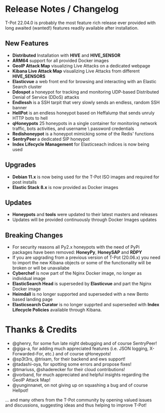 # Release Notes / Changelog
T-Pot 22.04.0 is probably the most feature rich release ever provided with long awaited (wanted!) features readily available after installation. 

## New Features
* **Distributed** Installation with **HIVE** and **HIVE_SENSOR**
* **ARM64** support for all provided Docker images
* **GeoIP Attack Map** visualizing Live Attacks on a dedicated webpage
* **Kibana Live Attack Map** visualizing Live Attacks from different **HIVE_SENSORS**
* **Elasticvue** a web front end for browsing and interacting with an Elastic Search cluster
* **Ddospot** a honeypot for tracking and monitoring UDP-based Distributed Denial of Service (DDoS) attacks
* **Endlessh** is a SSH tarpit that very slowly sends an endless, random SSH banner
* **HellPot** is an endless honeypot based on Heffalump that sends unruly HTTP bots to hell
* **qHoneypots** 25 honeypots in a single container for monitoring network traffic, bots activities, and username \ password credentials
* **Redishoneypot** is a honeypot mimicking some of the Redis' functions
* **SentryPeer** a dedicated SIP honeypot
* **Index Lifecycle Management** for Elasticseach indices is now being used

## Upgrades
* **Debian 11.x** is now being used for the T-Pot ISO images and required for post installs
* **Elastic Stack 8.x** is now provided as Docker images

## Updates
* **Honeypots** and **tools** were updated to their latest masters and releases
* Updates will be provided continuously through Docker Images updates 

## Breaking Changes
* For security reasons all Py2.x honeypots with the need of PyPi packages have been removed: **HoneyPy**, **HoneySAP** and **RDPY**
* If you are upgrading from a previous version of T-Pot (20.06.x) you need to import the new Kibana objects or some of the functionality will be broken or will be unavailabe
* **Cyberchef** is now part of the Nginx Docker image, no longer as individual image
* **ElasticSearch Head** is superseded by **Elasticvue** and part the Nginx Docker image
* **Heimdall** is no longer supported and superseded with a new Bento based landing page
* **Elasticsearch Curator** is no longer supprted and superseded with **Index Lifecycle Policies** available through Kibana.

# Thanks & Credits
* @ghenry, for some fun late night debugging and of course SentryPeer!
* @giga-a, for adding much appreciated features (i.e. JSON logging, 
X-Forwarded-For, etc.) and of course qHoneypots! 
* @sp3t3rs, @trixam, for their backend and ews support!
* @tadashi-oya, for spotting some errors and propose fixes!
* @tmariuss, @shaderecker for their cloud contributions!
* @vorband, for much appreciated and helpful insights regarding the GeoIP Attack Map!
* @yunginnanet, on not giving up on squashing a bug and of course Hellpot!

... and many others from the T-Pot community by opening valued issues and discussions, suggesting ideas and thus helping to improve T-Pot!